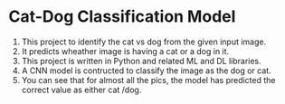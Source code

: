 # Cat-Dog Classification Model
1. This project to identify the cat vs dog from the given input image.
2. It predicts wheather image is having a cat or a dog in it.
3. This project is written in Python and related ML and DL libraries.
4. A CNN model is contructed to classify the image as the dog or cat.
5. You can see that for almost all the pics, the model has predicted the correct value as either cat /dog.
